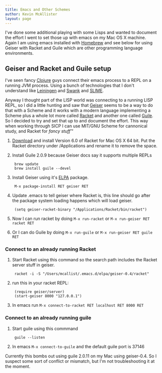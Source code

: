 ```yaml
---
title: Emacs and Other Schemes
author: Kevin McAllister
layout: page
---
```


I've done some additional playing with some Lisps and wanted to document the effort I went to set those up with emacs on my Mac OS X machine.  Again I am using emacs installed with [Homebrew](http://brew.sh) and see below for using Geiser with Racket and Guile which are other programming language environments.

## Geiser and Racket and Guile setup ##

I've seen fancy [Clojure](http://clojure.org/) guys connect their emacs process to a REPL on a running JVM process.  Using a bunch of technologies that I don't understand like [Leiningen](https://github.com/technomancy/leiningen) and [Swank](https://github.com/technomancy/swank-clojure/) and [SLIME](http://common-lisp.net/project/slime/).  

Anyway I thought part of the LISP world was connecting to a running LISP REPL, so I did a little hunting and saw that [Geiser](http://www.nongnu.org/geiser/) seems to be a way to do that with a Scheme and it works with a modern language implementing a Scheme plus a whole lot more called [Racket](http://www.racket-lang.org) and another one called [Guile](http://www.gnu.org/software/guile/).  So I decided to try and set that up to and document the effort.  This way when working through SICP I can use MIT/GNU Scheme for cannonical study, and Racket for *fancy stuff™*

1. [Download](http://download.racket-lang.org) and install Version 6.0 of Racket for Mac OS X 64 bit.  Put the Racket directory under /Applications and rename it to remove the space.
2. Install Guile 2.0.9 because Geiser docs say it supports multiple REPLs

        brew update
        brew install guile --devel
        

3. Install Geiser using it's [ELPA](http://www.emacswiki.org/emacs/ELPA) package.

        M-x package-install RET geiser RET
        
4. Update .emacs to tell geiser where Racket is, this line should go after the package system loading happens which will load geiser.

        (setq geiser-racket-binary "/Applications/Racket/bin/racket")
        
5. Now I can run racket by doing `M-x run-racket` or `M-x run-geiser RET racket RET`
6. Or I can do Guile by doing `M-x run-guile` or `M-x run-geiser RET guile RET`

### Connect to an already running Racket ###

1. Start Racket using this command so the search path includes the Racket server stuff in geiser.

        racket -i -S "/Users/mcallist/.emacs.d/elpa/geiser-0.4/racket"
        
2. run this in your racket REPL:

        (require geiser/server)
        (start-geiser 8000 "127.0.0.1")

3. In emacs run `M-x connect-to-racket RET localhost RET 8000 RET`

### Connect to an already running guile ###

1. Start guile using this commmand

        guile --listen
        
2. In emacs `M-x connect-to-guile` and the default guile port is 37146

Currently this bombs out using guile 2.0.11 on my Mac using geiser-0.4.  So I suspect some sort of conflict or mismatch, but I'm not troubleshooting it at the moment.

